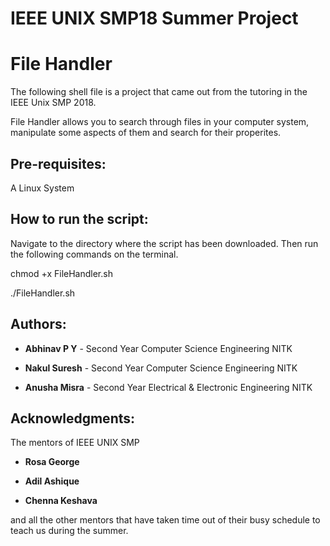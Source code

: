 # IEEE UNIX SMP18 Summer Project
# File Handler

The following shell file is a project that came out from the tutoring in the IEEE Unix SMP 2018.

File Handler allows you to search through files in your computer system, manipulate some aspects of them and search for their properites.


## Pre-requisites:
A Linux System


## How to run the script:

Navigate to the directory where the script has been downloaded.
Then run the following commands on the terminal.

chmod +x FileHandler.sh

./FileHandler.sh


## Authors:

* **Abhinav P Y** - Second Year Computer Science Engineering NITK

* **Nakul Suresh** - Second Year Computer Science Engineering NITK

* **Anusha Misra** - Second Year Electrical & Electronic Engineering NITK

## Acknowledgments:

The mentors of IEEE UNIX SMP

* **Rosa George**

* **Adil Ashique**

* **Chenna Keshava**

and all the other mentors that have taken time out of their busy schedule to teach us during the summer.
